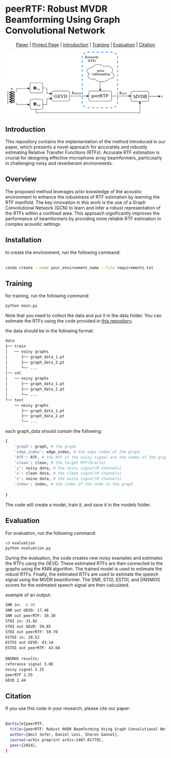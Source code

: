 # peerRTF: Robust MVDR Beamforming Using Graph Convolutional Network

<div align="center">

[Paper](https://arxiv.org/abs/2407.01779) |
[Project Page](https://peerrtf.github.io/) |
[Introduction](#introduction) |
[Training](#training) |
[Evaluation](#evaluation) |
[Citation](#citation)

</div>

![](https://github.com/levidaniel96/peerRTF/blob/main/Block_diagram.png)
## Introduction

This repository contains the implementation of the method introduced in our paper, which presents a novel approach for accurately and robustly estimating Relative Transfer Functions (RTFs). Accurate RTF estimation is crucial for designing effective microphone array beamformers, particularly in challenging noisy and reverberant environments.


## Overview

The proposed method leverages prior knowledge of the acoustic environment to enhance the robustness of RTF estimation by learning the RTF manifold. The key innovation in this work is the use of a Graph Convolutional Network (GCN) to learn and infer a robust representation of the RTFs within a confined area. This approach significantly improves the performance of beamformers by providing more reliable RTF estimation in complex acoustic settings.
 
## Installation
 to create the environment, run the following command:
```bash

conda create --name your_environment_name --file requirements.txt
```

## Training

for training, run the following command:

```bash
python main.py
```
Note that you need to collect the data and put it in the data folder. You can estimate the RTFs using the code provided in [this repository](https://github.com/levidaniel96/DSPAudio-Tool/tree/main/multi_channel_algorithms/RTF_estimation).

the data should be in the following format:
```bash
data
├── train
│   ── noisy graphs
│      ├── graph_data_1.pt
│      ├── graph_data_2.pt
│      └── ...
│── val
│   ── noisy graphs
│      ├── graph_data_1.pt
│      ├── graph_data_2.pt
│      └── ...
└── test
    ── noisy graphs
       ├── graph_data_1.pt
       ├── graph_data_2.pt
       └── ...
```
each graph_data should contain the following:

```bash
{
    'graph': graph, # the graph
    'edge_index': edge_index, # the edge index of the graph
    'RTF': RTF, # the RTF of the noisy signal are the nodes of the graph
    'clean': clean, # the target RTF(Oracle)
    'y': noisy data, # the noisy signal(M channels)
    'x': clean data, # the clean signal(M channels)
    'n': noise data, # the noise signal(M channels)
    'index': index, # the index of the node in the graph

}

```
The code will create a model, train it, and save it in the models folder.

## Evaluation

For evaluation, run the following command:


```bash
cd evaluation 
python evaluation.py
```
During the evaluation, the code creates new noisy examples and estimates the RTFs using the GEVD. These estimated RTFs are then connected to the graphs using the KNN algorithm. The trained model is used to estimate the robust RTFs. Finally, the estimated RTFs are used to estimate the speech signal using the MVDR beamformer. The SNR, STOI, ESTOI, and DNSMOS scores for the estimated speech signal are then calculated.

example of an output:
```bash
SNR in: -6.00
SNR out GEVD: 17.48
SNR out peerRTF: 19.30
STOI in: 31.82
STOI out GEVD: 59.85
STOI out peerRTF: 59.70
ESTOI in: 20.52
ESTOI out GEVD: 43.14
ESTOI out peerRTF: 43.68

DNSMOS results:
referance signal 3.08
noisy signal 2.25
peerRTF 2.55
GEVD 2.44
```
## Citation
If you use this code in your research, please cite our paper:

```bash

@article{peerRTF,
  title={peerRTF: Robust MVDR Beamforming Using Graph Convolutional Network },
  author={Amit Sofer, Daniel Levi, Sharon Gannot},
  journal=arXiv preprint arXiv:2407.01779},
  year={2024},
}
```
